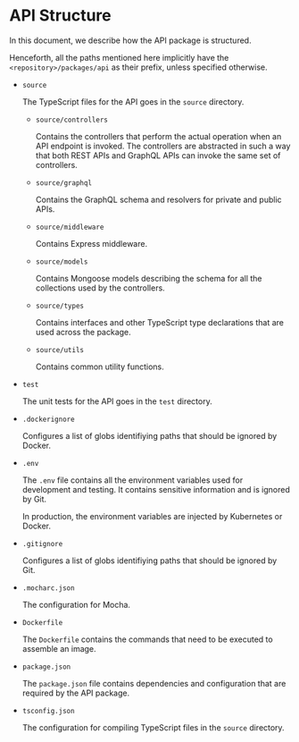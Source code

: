 # API Structure

In this document, we describe how the API package is structured.

Henceforth, all the paths mentioned here implicitly have the
`<repository>/packages/api` as their prefix, unless specified otherwise.

-   `source`

    The TypeScript files for the API goes in the `source` directory.

    -   `source/controllers`

        Contains the controllers that perform the actual operation when an API endpoint
        is invoked. The controllers are abstracted in such a way that both REST APIs and
        GraphQL APIs can invoke the same set of controllers.

    -   `source/graphql`

        Contains the GraphQL schema and resolvers for private and public APIs.

    -   `source/middleware`

        Contains Express middleware.

    -   `source/models`

        Contains Mongoose models describing the schema for all the collections used by
        the controllers.

    -   `source/types`

        Contains interfaces and other TypeScript type declarations that are used across
        the package.

    -   `source/utils`

        Contains common utility functions.

-   `test`

    The unit tests for the API goes in the `test` directory.

-   `.dockerignore`

    Configures a list of globs identifiying paths that should be ignored by Docker.

-   `.env`

    The `.env` file contains all the environment variables used for development and
    testing. It contains sensitive information and is ignored by Git.

    In production, the environment variables are injected by Kubernetes or Docker.

-   `.gitignore`

    Configures a list of globs identifiying paths that should be ignored by Git.

-   `.mocharc.json`

    The configuration for Mocha.

-   `Dockerfile`

    The `Dockerfile` contains the commands that need to be executed to assemble an
    image.

-   `package.json`

    The `package.json` file contains dependencies and configuration that are required
    by the API package.

-   `tsconfig.json`

    The configuration for compiling TypeScript files in the `source` directory.
